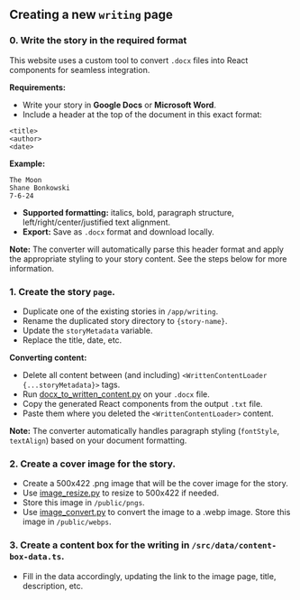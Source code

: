 ## Creating a new `writing` page

### 0. Write the story in the required format

This website uses a custom tool to convert `.docx` files into React components for seamless integration.

**Requirements:**

- Write your story in **Google Docs** or **Microsoft Word**.
- Include a header at the top of the document in this exact format:

```
<title>
<author>
<date>
```

**Example:**

```
The Moon
Shane Bonkowski
7-6-24
```

- **Supported formatting:** italics, bold, paragraph structure, left/right/center/justified text alignment.
- **Export:** Save as `.docx` format and download locally.

**Note:** The converter will automatically parse this header format and apply the appropriate styling to your story content. See the steps below for more information.

### 1. Create the story `page`.

- Duplicate one of the existing stories in `/app/writing`.
- Rename the duplicated story directory to `{story-name}`.
- Update the `storyMetadata` variable.
- Replace the title, date, etc.

**Converting content:**

- Delete all content between (and including) `<WrittenContentLoader {...storyMetadata}>` tags.
- Run [docx_to_written_content.py](https://github.com/ShaneBonkowski/file-utilities/blob/main/src/file_utilities/tools/docx_to_written_content.py) on your `.docx` file.
- Copy the generated React components from the output `.txt` file.
- Paste them where you deleted the `<WrittenContentLoader>` content.

**Note:** The converter automatically handles paragraph styling (`fontStyle`, `textAlign`) based on your document formatting.

### 2. Create a cover image for the story.

- Create a 500x422 .png image that will be the cover image for the story.
- Use [image_resize.py](https://github.com/ShaneBonkowski/file-utilities/blob/main/src/file_utilities/tools/image_resize.py) to resize to 500x422 if needed.
- Store this image in `/public/pngs`.
- Use [image_convert.py](https://github.com/ShaneBonkowski/file-utilities/blob/main/src/file_utilities/tools/image_convert.py) to convert the image to a .webp image. Store this image in `/public/webps`.

### 3. Create a content box for the writing in `/src/data/content-box-data.ts`.

- Fill in the data accordingly, updating the link to the image page, title, description, etc.
